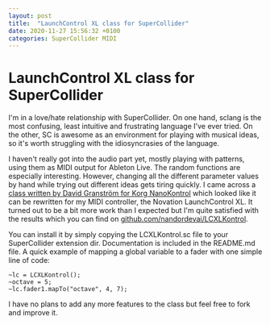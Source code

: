 ```yaml
---
layout: post
title:  "LaunchControl XL class for SuperCollider"
date: 2020-11-27 15:56:32 +0100
categories: SuperCollider MIDI
---
```


# LaunchControl XL class for SuperCollider

I'm in a love/hate relationship with SuperCollider. On one hand, sclang is the most confusing, least intuitive and frustrating language I've ever tried. On the other, SC is awesome as an environment for playing with musical ideas, so it's worth struggling with the idiosyncrasies of the language.

I haven't really got into the audio part yet, mostly playing with patterns, using them as MIDI output for Ableton Live. The random functions are especially interesting. However, changing all the different parameter values by hand while trying out different ideas gets tiring quickly. I came across a [class written by David Granström for Korg NanoKontrol](https://github.com/davidgranstrom/NanoKontrol2) which looked like it can be rewritten for my MIDI controller, the Novation LaunchControl XL. It turned out to be a bit more work than I expected but I'm quite satisfied with the results which you can find on [github.com/nandordevai/LCXLKontrol](https://github.com/nandordevai/LCXLKontrol).

You can install it by simply copying the LCXLKontrol.sc file to your SuperCollider extension dir. Documentation is included in the README.md file. A quick example of mapping a global variable to a fader with one simple line of code:

```sclang
~lc = LCXLKontrol();
~octave = 5;
~lc.fader1.mapTo("octave", 4, 7);
```

I have no plans to add any more features to the class but feel free to fork and improve it.
